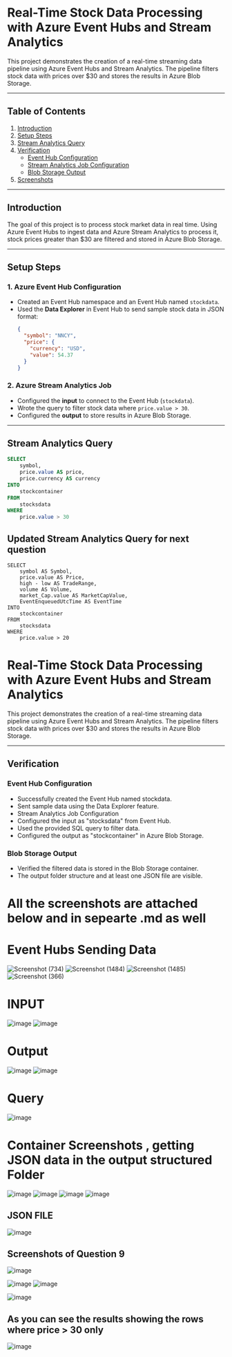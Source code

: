 # Real-Time Stock Data Processing with Azure Event Hubs and Stream Analytics

This project demonstrates the creation of a real-time streaming data pipeline using Azure Event Hubs and Stream Analytics. The pipeline filters stock data with prices over $30 and stores the results in Azure Blob Storage.

---

## Table of Contents
1. [Introduction](#introduction)
2. [Setup Steps](#setup-steps)
3. [Stream Analytics Query](#stream-analytics-query)
4. [Verification](#verification)
   - [Event Hub Configuration](#event-hub-configuration)
   - [Stream Analytics Job Configuration](#stream-analytics-job-configuration)
   - [Blob Storage Output](#blob-storage-output)
5. [Screenshots](#screenshots)

---

## Introduction
The goal of this project is to process stock market data in real time. Using Azure Event Hubs to ingest data and Azure Stream Analytics to process it, stock prices greater than $30 are filtered and stored in Azure Blob Storage.

---

## Setup Steps

### 1. **Azure Event Hub Configuration**
   - Created an Event Hub namespace and an Event Hub named `stockdata`.
   - Used the **Data Explorer** in Event Hub to send sample stock data in JSON format:
     ```json
     {
       "symbol": "NNCY",
       "price": {
         "currency": "USD",
         "value": 54.37
       }
     }
     ```

### 2. **Azure Stream Analytics Job**
   - Configured the **input** to connect to the Event Hub (`stockdata`).
   - Wrote the query to filter stock data where `price.value > 30`.
   - Configured the **output** to store results in Azure Blob Storage.

---

## Stream Analytics Query
```sql
SELECT
    symbol,
    price.value AS price,
    price.currency AS currency
INTO
    stockcontainer
FROM
    stocksdata
WHERE
    price.value > 30
```

## Updated Stream Analytics Query for next question
```
SELECT
    symbol AS Symbol,
    price.value AS Price,
    high - low AS TradeRange,
    volume AS Volume,
    market_Cap.value AS MarketCapValue,
    EventEnqueuedUtcTime AS EventTime
INTO
    stockcontainer
FROM
    stocksdata
WHERE
    price.value > 20
```


# Real-Time Stock Data Processing with Azure Event Hubs and Stream Analytics

This project demonstrates the creation of a real-time streaming data pipeline using Azure Event Hubs and Stream Analytics. The pipeline filters stock data with prices over $30 and stores the results in Azure Blob Storage.

---

## Verification
### Event Hub Configuration
- Successfully created the Event Hub named stockdata.
- Sent sample data using the Data Explorer feature.
- Stream Analytics Job Configuration
- Configured the input as "stocksdata" from Event Hub.
- Used the provided SQL query to filter data.
- Configured the output as "stockcontainer" in Azure Blob Storage.

### Blob Storage Output
- Verified the filtered data is stored in the Blob Storage container.
- The output folder structure and at least one JSON file are visible.

# All the screenshots are attached below and in sepearte .md as well
# Event Hubs Sending Data
![Screenshot (734)](https://github.com/user-attachments/assets/292ab6a2-f4de-4723-b2a1-e5c302a218a8)
![Screenshot (1484)](https://github.com/user-attachments/assets/afaf18ea-9ccd-41d1-9af5-8d5e11b263f9)
![Screenshot (1485)](https://github.com/user-attachments/assets/8f234865-35c8-4029-bed0-f10b2d21daf4)
![Screenshot (366)](https://github.com/user-attachments/assets/273911dc-3a21-4574-9f4f-fad2f31fc747)
# INPUT
![image](https://github.com/user-attachments/assets/883146c9-c74a-493c-bfb7-4755bdbb1c5f)
![image](https://github.com/user-attachments/assets/d357efd3-e534-482d-a7d7-3cfccf12c333)
# Output
![image](https://github.com/user-attachments/assets/242fa012-c9c1-4303-a25d-0af7c695d757)
![image](https://github.com/user-attachments/assets/697c5d76-fd3b-44f4-99a2-cd31bbdf7e03)

# Query
![image](https://github.com/user-attachments/assets/bbf09905-3bc3-45df-a539-468b4f04a66e)

# Container Screenshots , getting JSON data in the output structured Folder
![image](https://github.com/user-attachments/assets/0dbfae13-0813-40c2-8af6-fcf00c488b9b)
![image](https://github.com/user-attachments/assets/3b930f1c-7a38-4dcf-8910-93308da800be)
![image](https://github.com/user-attachments/assets/b5750a4e-905f-43fe-8203-e9f50b300f0c)
![image](https://github.com/user-attachments/assets/fb014d37-022a-4505-844c-7252e6d306af)
## JSON FILE
![image](https://github.com/user-attachments/assets/c12014ef-de16-4f67-a9af-7dc1292c7490)



## Screenshots of Question 9
![image](https://github.com/user-attachments/assets/08b32000-9fab-4616-97b0-031c227ea650)

![image](https://github.com/user-attachments/assets/ba54f679-6644-4199-924b-e893a6e044b6)
![image](https://github.com/user-attachments/assets/3b4cd052-3fbf-4eb1-b74d-ca7d6bccbe1b)

![image](https://github.com/user-attachments/assets/90465dd2-540b-4b37-a4cc-6c3015f811de)

## As you can see the results showing the rows where price > 30 only
![image](https://github.com/user-attachments/assets/bfc04e2f-0a22-496e-8063-022883b83cbb)
